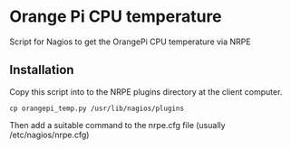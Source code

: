 # Orange Pi CPU temperature
Script for Nagios to get the OrangePi CPU temperature via NRPE

## Installation
Copy this script into to the NRPE plugins directory at the client computer.

````cp orangepi_temp.py /usr/lib/nagios/plugins````

Then add a suitable command to the nrpe.cfg file (usually /etc/nagios/nrpe.cfg)
